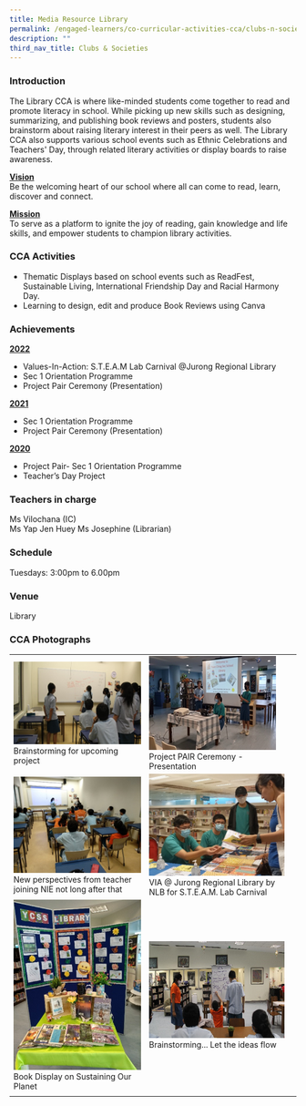 ```yaml
---
title: Media Resource Library
permalink: /engaged-learners/co-curricular-activities-cca/clubs-n-societies/media-resource-library/
description: ""
third_nav_title: Clubs & Societies
---
```

### Introduction

The Library CCA is where like-minded students come together to read and promote literacy in school. While picking up new skills such as designing, summarizing, and publishing book reviews and posters, students also brainstorm about raising literary interest in their peers as well. The Library CCA also supports various school events such as Ethnic Celebrations and Teachers' Day, through related literary activities or display boards to raise awareness. 

<u><strong> Vision </strong></u><br>
Be the welcoming heart of our school where all can come to read, learn, discover and connect. 

<u><strong> Mission </strong></u><br>
To serve as a platform to ignite the joy of reading, gain knowledge and life skills, and empower students to champion library activities.

### CCA Activities

*   Thematic Displays based on school events such as ReadFest, Sustainable Living, International Friendship Day and Racial Harmony Day.
*   Learning to design, edit and produce Book Reviews using Canva

### Achievements

<u><strong> 2022 </strong></u>
*   Values-In-Action: S.T.E.A.M Lab Carnival @Jurong Regional Library
*   Sec 1 Orientation Programme
*   Project Pair Ceremony (Presentation)  

<u><strong>2021 </strong></u>
*   Sec 1 Orientation Programme
*   Project Pair Ceremony (Presentation)

<u><Strong>2020 </strong></u>
*   Project Pair- Sec 1 Orientation Programme
*   Teacher’s Day Project

### Teachers in charge

Ms Vilochana (IC) <br> 
Ms Yap Jen Huey
Ms Josephine (Librarian)

### Schedule

Tuesdays: 3:00pm to 6.00pm

### Venue

Library

### CCA Photographs

| | | |
| -------- | -------- | -------- |
| ![](/images/Lib%20Brainstorming.png) Brainstorming for upcoming project | ![](/images/Project%20Pair.png) Project PAIR Ceremony - Presentation | 
| ![](/images/Lib%20NIE.png) New perspectives from teacher joining NIE not long after that | ![](/images/VIA%20JL.png) VIA @ Jurong Regional Library by NLB for S.T.E.A.M. Lab Carnival | 
| ![](/images/Book%20display.png) Book Display on Sustaining Our Planet | ![](/images/Brainstorming.png) Brainstorming... Let the ideas flow | 
| | |